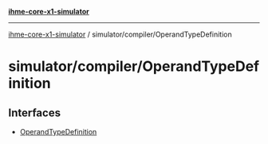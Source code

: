 [**ihme-core-x1-simulator**](../../../README.md)

***

[ihme-core-x1-simulator](../../../modules.md) / simulator/compiler/OperandTypeDefinition

# simulator/compiler/OperandTypeDefinition

## Interfaces

- [OperandTypeDefinition](interfaces/OperandTypeDefinition.md)
